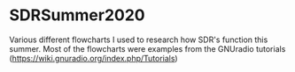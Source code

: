 # SDRSummer2020
Various different flowcharts I used to research how SDR's function this summer. Most of the flowcharts were examples from the GNUradio tutorials (https://wiki.gnuradio.org/index.php/Tutorials)
